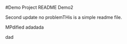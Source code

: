 #Demo Project README
Demo2

Second update no problemTHis is a simple readme file.



MPdified
adadada



dad